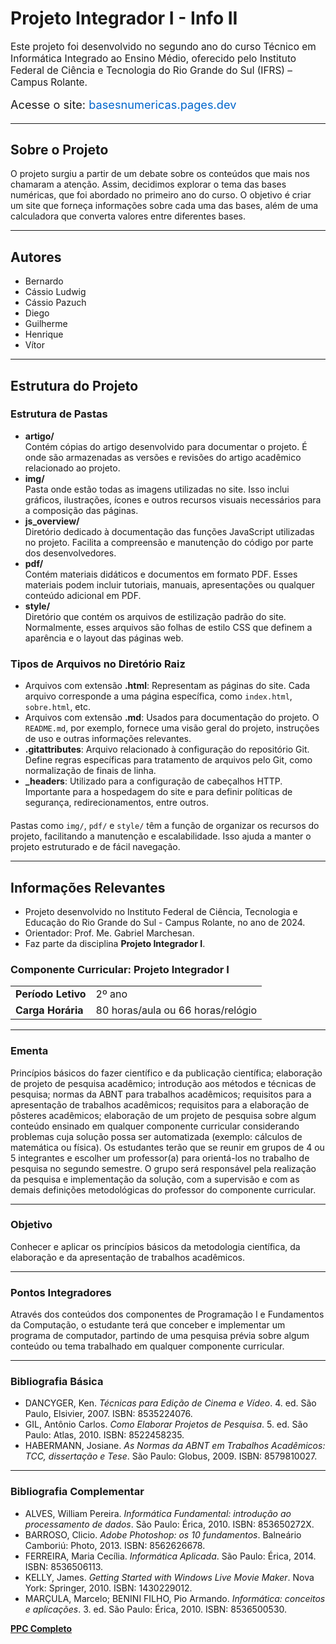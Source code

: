 # Projeto Integrador I - Info II

<p style="font-size: 1.1em; margin-top: 10px;">Este projeto foi desenvolvido no segundo ano do curso Técnico em Informática Integrado ao Ensino Médio, oferecido pelo Instituto Federal de Ciência e Tecnologia do Rio Grande do Sul (IFRS) – Campus Rolante.</p>

<p style="font-size: 1.3em; margin-top: 15px;">Acesse o site: <a href="https://basesnumericas.pages.dev" target="_blank" style="text-decoration: none; color: #0066cc;">basesnumericas.pages.dev</a></p>



---

## Sobre o Projeto

O projeto surgiu a partir de um debate sobre os conteúdos que mais nos chamaram a atenção. Assim, decidimos explorar o tema das bases numéricas, que foi abordado no primeiro ano do curso. O objetivo é criar um site que forneça informações sobre cada uma das bases, além de uma calculadora que converta valores entre diferentes bases.

---

## Autores
<ul>
    <li>Bernardo</li>
    <li>Cássio Ludwig</li>
    <li>Cássio Pazuch</li>
    <li>Diego</li>
    <li>Guilherme</li>
    <li>Henrique</li>
    <li>Vítor</li>
</ul>

---

## Estrutura do Projeto

### Estrutura de Pastas

<ul>
    <li><strong>artigo/</strong><br>Contém cópias do artigo desenvolvido para documentar o projeto. É onde são armazenadas as versões e revisões do artigo acadêmico relacionado ao projeto.</li>
    <li><strong>img/</strong><br>Pasta onde estão todas as imagens utilizadas no site. Isso inclui gráficos, ilustrações, ícones e outros recursos visuais necessários para a composição das páginas.</li>
    <li><strong>js_overview/</strong><br>Diretório dedicado à documentação das funções JavaScript utilizadas no projeto. Facilita a compreensão e manutenção do código por parte dos desenvolvedores.</li>
    <li><strong>pdf/</strong><br>Contém materiais didáticos e documentos em formato PDF. Esses materiais podem incluir tutoriais, manuais, apresentações ou qualquer conteúdo adicional em PDF.</li>
    <li><strong>style/</strong><br>Diretório que contém os arquivos de estilização padrão do site. Normalmente, esses arquivos são folhas de estilo CSS que definem a aparência e o layout das páginas web.</li>
</ul>

### Tipos de Arquivos no Diretório Raiz

<ul>
    <li>Arquivos com extensão <strong>.html</strong>: Representam as páginas do site. Cada arquivo corresponde a uma página específica, como <code>index.html</code>, <code>sobre.html</code>, etc.</li>
    <li>Arquivos com extensão <strong>.md</strong>: Usados para documentação do projeto. O <code>README.md</code>, por exemplo, fornece uma visão geral do projeto, instruções de uso e outras informações relevantes.</li>
    <li><strong>.gitattributes</strong>: Arquivo relacionado à configuração do repositório Git. Define regras específicas para tratamento de arquivos pelo Git, como normalização de finais de linha.</li>
    <li><strong>_headers</strong>: Utilizado para a configuração de cabeçalhos HTTP. Importante para a hospedagem do site e para definir políticas de segurança, redirecionamentos, entre outros.</li>
</ul>

<p style="margin-top: 20px;">Pastas como <code>img/</code>, <code>pdf/</code> e <code>style/</code> têm a função de organizar os recursos do projeto, facilitando a manutenção e escalabilidade. Isso ajuda a manter o projeto estruturado e de fácil navegação.</p>

---

## Informações Relevantes

* Projeto desenvolvido no Instituto Federal de Ciência, Tecnologia e Educação do Rio Grande do Sul - Campus Rolante, no ano de 2024.
* Orientador: Prof. Me. Gabriel Marchesan.
* Faz parte da disciplina <strong>Projeto Integrador I</strong>.

### Componente Curricular: Projeto Integrador I

<table>
    <tr>
        <td><strong>Período Letivo</strong></td>
        <td>2º ano</td>
    </tr>
    <tr>
        <td><strong>Carga Horária</strong></td>
        <td>80 horas/aula ou 66 horas/relógio</td>
    </tr>
</table>

---

### Ementa
<p>Princípios básicos do fazer científico e da publicação científica; elaboração de projeto de pesquisa acadêmico; introdução aos métodos e técnicas de pesquisa; normas da ABNT para trabalhos acadêmicos; requisitos para a apresentação de trabalhos acadêmicos; requisitos para a elaboração de pôsteres acadêmicos; elaboração de um projeto de pesquisa sobre algum conteúdo ensinado em qualquer componente curricular considerando problemas cuja solução possa ser automatizada (exemplo: cálculos de matemática ou física). Os estudantes terão que se reunir em grupos de 4 ou 5 integrantes e escolher um professor(a) para orientá-los no trabalho de pesquisa no segundo semestre. O grupo será responsável pela realização da pesquisa e implementação da solução, com a supervisão e com as demais definições metodológicas do professor do componente curricular.</p>

---

### Objetivo
<p>Conhecer e aplicar os princípios básicos da metodologia científica, da elaboração e da apresentação de trabalhos acadêmicos.</p>

---

### Pontos Integradores
<p>Através dos conteúdos dos componentes de Programação I e Fundamentos da Computação, o estudante terá que conceber e implementar um programa de computador, partindo de uma pesquisa prévia sobre algum conteúdo ou tema trabalhado em qualquer componente curricular.</p>

---

### Bibliografia Básica
<ul>
    <li>DANCYGER, Ken. <em>Técnicas para Edição de Cinema e Vídeo</em>. 4. ed. São Paulo, Elsivier, 2007. ISBN: 8535224076.</li>
    <li>GIL, Antônio Carlos. <em>Como Elaborar Projetos de Pesquisa</em>. 5. ed. São Paulo: Atlas, 2010. ISBN: 8522458235.</li>
    <li>HABERMANN, Josiane. <em>As Normas da ABNT em Trabalhos Acadêmicos: TCC, dissertação e Tese</em>. São Paulo: Globus, 2009. ISBN: 8579810027.</li>
</ul>

---

### Bibliografia Complementar
<ul>
    <li>ALVES, William Pereira. <em>Informática Fundamental: introdução ao processamento de dados</em>. São Paulo: Érica, 2010. ISBN: 853650272X.</li>
    <li>BARROSO, Clicio. <em>Adobe Photoshop: os 10 fundamentos</em>. Balneário Camboriú: Photo, 2013. ISBN: 8562626678.</li>
    <li>FERREIRA, Maria Cecília. <em>Informática Aplicada</em>. São Paulo: Érica, 2014. ISBN: 8536506113.</li>
    <li>KELLY, James. <em>Getting Started with Windows Live Movie Maker</em>. Nova York: Springer, 2010. ISBN: 1430229012.</li>
    <li>MARÇULA, Marcelo; BENINI FILHO, Pio Armando. <em>Informática: conceitos e aplicações</em>. 3. ed. São Paulo: Érica, 2010. ISBN: 8536500530.</li>
</ul>

[**PPC Completo**](https://ifrs.edu.br/rolante/wp-content/uploads/sites/14/2022/04/PPC-Informatica-Integrado-22_11_2019.pdf)

